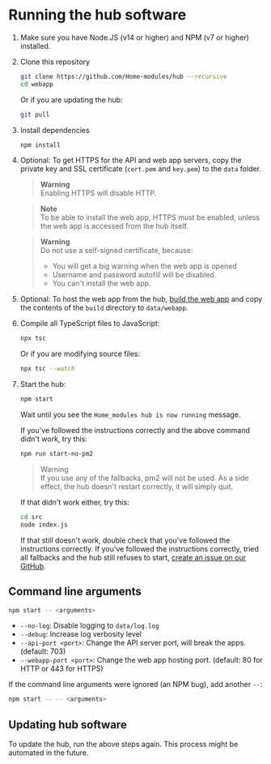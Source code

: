# Running the hub software

1. Make sure you have Node.JS (v14 or higher) and NPM (v7 or higher) installed.
2. Clone this repository

   ```sh
   git clone https://github.com/Home-modules/hub --recursive
   cd webapp
   ```

   Or if you are updating the hub:

   ```sh
   git pull
   ```

3. Install dependencies

   ```sh
   npm install
   ```

4. Optional: To get HTTPS for the API and web app servers, copy the private key and SSL certificate (`cert.pem` and `key.pem`) to the `data` folder.

   > **Warning**  
   > Enabling HTTPS will disable HTTP.

   > **Note**  
   > To be able to install the web app, HTTPS must be enabled, unless the web app is accessed from the hub itself.

   > **Warning**  
   > Do not use a self-signed certificate, because:
   >
   > - You will get a big warning when the web app is opened
   > - Username and password autofill will be disabled.
   > - You can't install the web app.

5. Optional: To host the web app from the hub, [build the web app](building-web-app.md) and copy the contents of the `build` directory to `data/webapp`.

6. Compile all TypeScript files to JavaScript:

   ```sh
   npx tsc
   ```

   Or if you are modifying source files:

   ```sh
   npx tsc --watch
   ```

7. Start the hub:

   ```sh
   npm start
   ```

   Wait until you see the `Home_modules hub is now running` message.

   If you've followed the instructions correctly and the above command didn't work, try this:

   ```sh
   npm run start-no-pm2
   ```

   > Warning  
   > If you use any of the fallbacks, pm2 will not be used. As a side effect, the hub doesn't restart correctly, it will simply quit.

   If that didn't work either, try this:

   ```sh
   cd src
   node index.js
   ```

   If that still doesn't work, double check that you've followed the instructions correctly. If you've followed the instructions correctly, tried all fallbacks and the hub still refuses to start, [create an issue on our GitHub](https://github.com/Home-modules/hub/issues/new/choose).

## Command line arguments

```sh
npm start -- <arguments>
```

- `--no-log`: Disable logging to `data/log.log`
- `--debug`: Increase log verbosity level
- `--api-port <port>`: Change the API server port, will break the apps. (default: 703)
- `--webapp-port <port>`: Change the web app hosting port. (default: 80 for HTTP or 443 for HTTPS)

If the command line arguments were ignored (an NPM bug), add another `--`:

```sh
npm start -- -- <arguments>
```

## Updating hub software

To update the hub, run the above steps again. This process might be automated in the future.
